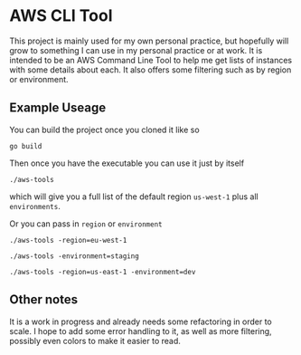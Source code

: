 # AWS CLI Tool

This project is mainly used for my own personal practice, but hopefully will grow to something I can use in my personal practice or at work. It is intended to be an AWS Command Line Tool to help me get lists of instances with some details about each. It also offers some filtering such as by region or environment.

## Example Useage

You can build the project once you cloned it like so

```
go build
```

Then once you have the executable you can use it just by itself

```
./aws-tools
```
which will give you a full list of the default region `us-west-1` plus all `environments`.

Or you can pass in `region` or `environment`

```
./aws-tools -region=eu-west-1
```

```
./aws-tools -environment=staging
```

```
./aws-tools -region=us-east-1 -environment=dev
```

## Other notes

It is a work in progress and already needs some refactoring in order to scale. I hope to add some error handling to it, as well as more filtering, possibly even colors to make it easier to read. 
